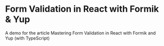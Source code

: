# Form Validation in React with Formik & Yup

A demo for the article Mastering Form Validation in React with Formik and Yup (with TypeScript)